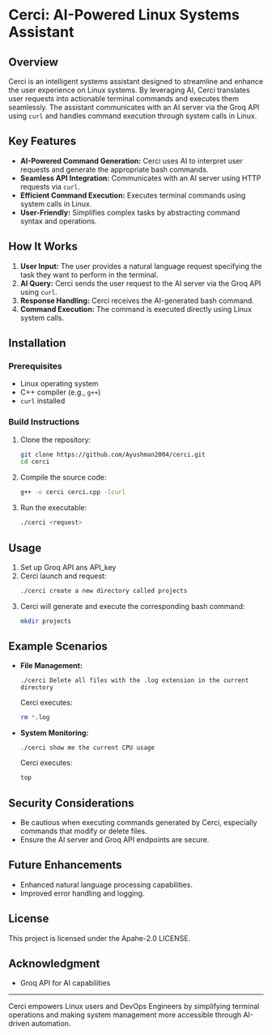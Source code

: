 # Cerci: AI-Powered Linux Systems Assistant

## Overview
Cerci is an intelligent systems assistant designed to streamline and enhance the user experience on Linux systems. By leveraging AI, Cerci translates user requests into actionable terminal commands and executes them seamlessly. The assistant communicates with an AI server via the Groq API using `curl` and handles command execution through system calls in Linux.

## Key Features
- **AI-Powered Command Generation:** Cerci uses AI to interpret user requests and generate the appropriate bash commands.
- **Seamless API Integration:** Communicates with an AI server using HTTP requests via `curl`.
- **Efficient Command Execution:** Executes terminal commands using system calls in Linux.
- **User-Friendly:** Simplifies complex tasks by abstracting command syntax and operations.

## How It Works
1. **User Input:** The user provides a natural language request specifying the task they want to perform in the terminal.
2. **AI Query:** Cerci sends the user request to the AI server via the Groq API using `curl`.
3. **Response Handling:** Cerci receives the AI-generated bash command.
4. **Command Execution:** The command is executed directly using Linux system calls.

## Installation
### Prerequisites
- Linux operating system
- C++ compiler (e.g., `g++`)
- `curl` installed

### Build Instructions
1. Clone the repository:
   ```bash
   git clone https://github.com/Ayushman2004/cerci.git
   cd cerci
   ```

2. Compile the source code:
   ```bash
   g++ -o cerci cerci.cpp -lcurl
   ```

3. Run the executable:
   ```bash
   ./cerci <request>
   ```

## Usage
1. Set up Groq API ans API_key
2. Cerci launch and request:
   ```bash
   ./cerci create a new directory called projects
   ```
3. Cerci will generate and execute the corresponding bash command:
   ```bash
   mkdir projects
   ```

## Example Scenarios
- **File Management:**
  ```
  ./cerci Delete all files with the .log extension in the current directory
  ```
  Cerci executes:
  ```bash
  rm *.log
  ```

- **System Monitoring:**
  ```
  ./cerci show me the current CPU usage
  ```
  Cerci executes:
  ```bash
  top
  ```

## Security Considerations
- Be cautious when executing commands generated by Cerci, especially commands that modify or delete files.
- Ensure the AI server and Groq API endpoints are secure.

## Future Enhancements
- Enhanced natural language processing capabilities.
- Improved error handling and logging.


## License
This project is licensed under the Apahe-2.0 LICENSE. 

## Acknowledgment
- Groq API for AI capabilities


---

Cerci empowers Linux users and DevOps Engineers by simplifying terminal operations and making system management more accessible through AI-driven automation.

